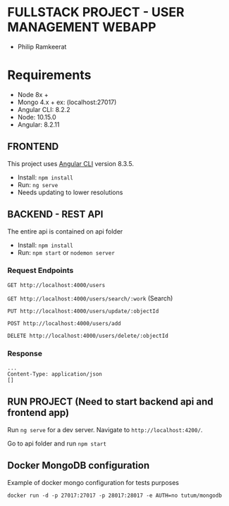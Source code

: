 # FULLSTACK PROJECT - USER MANAGEMENT WEBAPP
- Philip Ramkeerat

# Requirements
* Node 8x +
* Mongo 4.x + ex: (localhost:27017)
* Angular CLI: 8.2.2
* Node: 10.15.0
* Angular: 8.2.11

## FRONTEND
This project uses [Angular CLI](https://github.com/angular/angular-cli) version 8.3.5.
- Install: `npm install`
- Run: `ng serve`
- Needs updating to lower resolutions

## BACKEND - REST API
The entire api is contained on api folder
- Install: `npm install`
- Run: `npm start` or `nodemon server`

### Request Endpoints
`GET http://localhost:4000/users`

`GET http://localhost:4000/users/search/:work` (Search)

`PUT http://localhost:4000/users/update/:objectId`

`POST http://localhost:4000/users/add`

`DELETE http://localhost:4000/users/delete/:objectId`

### Response
    ...
    Content-Type: application/json
    []
    
## RUN PROJECT (Need to start backend api and frontend app)

Run `ng serve` for a dev server. Navigate to `http://localhost:4200/`.

Go to api folder and run `npm start`

## Docker MongoDB configuration
Example of docker mongo configuration for tests purposes
```
docker run -d -p 27017:27017 -p 28017:28017 -e AUTH=no tutum/mongodb 
```




